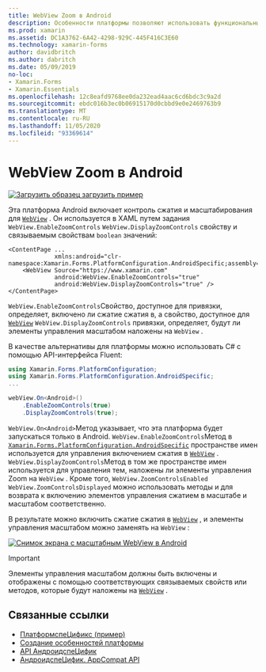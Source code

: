 ```yaml
---
title: WebView Zoom в Android
description: Особенности платформы позволяют использовать функциональные возможности, доступные только на определенной платформе, без реализации пользовательских модулей подготовки отчетов или эффектов. В этой статье объясняется, как использовать конкретную платформу Android, которая позволяет увеличить масштаб WebView.
ms.prod: xamarin
ms.assetid: DC1A3762-6A42-4298-929C-445F416C3E60
ms.technology: xamarin-forms
author: davidbritch
ms.author: dabritch
ms.date: 05/09/2019
no-loc:
- Xamarin.Forms
- Xamarin.Essentials
ms.openlocfilehash: 12c8eafd9768ee0da232ead4aac6cd6bdc3c9a2d
ms.sourcegitcommit: ebdc016b3ec0b06915170d0cbbd9e0e2469763b9
ms.translationtype: MT
ms.contentlocale: ru-RU
ms.lasthandoff: 11/05/2020
ms.locfileid: "93369614"
---
```

# <a name="webview-zoom-on-android"></a>WebView Zoom в Android

[![Загрузить образец](~/media/shared/download.png) загрузить пример](/samples/xamarin/xamarin-forms-samples/userinterface-platformspecifics)

Эта платформа Android включает контроль сжатия и масштабирования для [`WebView`](xref:Xamarin.Forms.WebView) . Он используется в XAML путем задания `WebView.EnableZoomControls` `WebView.DisplayZoomControls` свойству и связываемым свойствам `boolean` значений:

```xaml
<ContentPage ...
             xmlns:android="clr-namespace:Xamarin.Forms.PlatformConfiguration.AndroidSpecific;assembly=Xamarin.Forms.Core">
    <WebView Source="https://www.xamarin.com"
             android:WebView.EnableZoomControls="true"
             android:WebView.DisplayZoomControls="true" />
</ContentPage>
```

`WebView.EnableZoomControls`Свойство, доступное для привязки, определяет, включено ли сжатие сжатия в, а свойство, доступное для [`WebView`](xref:Xamarin.Forms.WebView) `WebView.DisplayZoomControls` привязки, определяет, будут ли элементы управления масштабом наложены на `WebView` .

В качестве альтернативы для платформы можно использовать C# с помощью API-интерфейса Fluent:

```csharp
using Xamarin.Forms.PlatformConfiguration;
using Xamarin.Forms.PlatformConfiguration.AndroidSpecific;
...

webView.On<Android>()
    .EnableZoomControls(true)
    .DisplayZoomControls(true);
```

`WebView.On<Android>`Метод указывает, что эта платформа будет запускаться только в Android. `WebView.EnableZoomControls`Метод в [`Xamarin.Forms.PlatformConfiguration.AndroidSpecific`](xref:Xamarin.Forms.PlatformConfiguration.AndroidSpecific) пространстве имен используется для управления включением сжатия в [`WebView`](xref:Xamarin.Forms.WebView) . `WebView.DisplayZoomControls`Метод в том же пространстве имен используется для управления тем, наложены ли элементы управления Zoom на `WebView` . Кроме того, `WebView.ZoomControlsEnabled` `WebView.ZoomControlsDisplayed` можно использовать методы и для возврата к включению элементов управления сжатием в масштабе и масштабом соответственно.

В результате можно включить сжатие сжатия в [`WebView`](xref:Xamarin.Forms.WebView) , и элементы управления масштабом можно заменять на `WebView` :

[![Снимок экрана с масштабным WebView в Android](webview-zoom-controls-images/webview-zoom.png "Масштабное WebView")](webview-zoom-controls-images/webview-zoom-large.png#lightbox "Масштабное WebView")

> [!IMPORTANT]
> Элементы управления масштабом должны быть включены и отображены с помощью соответствующих связываемых свойств или методов, которые будут наложены на [`WebView`](xref:Xamarin.Forms.WebView) .

## <a name="related-links"></a>Связанные ссылки

- [ПлатформспеЦификс (пример)](/samples/xamarin/xamarin-forms-samples/userinterface-platformspecifics)
- [Создание особенностей платформы](~/xamarin-forms/platform/platform-specifics/index.md#creating-platform-specifics)
- [API АндроидспеЦифик](xref:Xamarin.Forms.PlatformConfiguration.AndroidSpecific)
- [АндроидспеЦифик. AppCompat API](xref:Xamarin.Forms.PlatformConfiguration.AndroidSpecific.AppCompat)